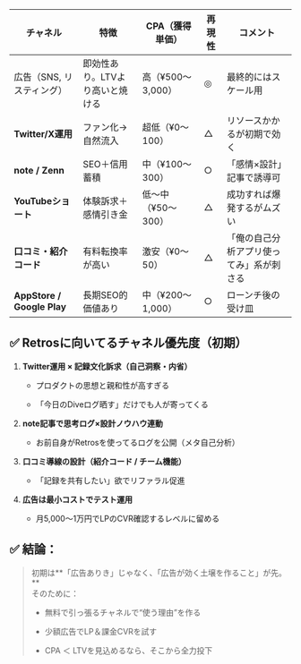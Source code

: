 | チャネル                       | 特徴                | CPA（獲得単価）     | 再現性 | コメント                 |
| -------------------------- | ----------------- | ------------- | --- | -------------------- |
| 広告（SNS, リスティング）            | 即効性あり。LTVより高いと焼ける | 高（¥500〜3,000） | ◎   | 最終的にはスケール用           |
| **Twitter/X運用**            | ファン化→自然流入         | 超低（¥0〜100）    | △   | リソースかかるが初期で効く        |
| **note / Zenn**            | SEO＋信用蓄積          | 中（¥100〜300）   | ○   | 「感情×設計」記事で誘導可        |
| **YouTubeショート**            | 体験訴求＋感情引き金        | 低〜中（¥50〜300）  | △   | 成功すれば爆発するがムズい        |
| **口コミ・紹介コード**              | 有料転換率が高い          | 激安（¥0〜50）     | △   | 「俺の自己分析アプリ使ってみ」系が刺さる |
| **AppStore / Google Play** | 長期SEO的価値あり        | 中（¥200〜1,000） | ○   | ローンチ後の受け皿            |

## ✅ Retrosに向いてるチャネル優先度（初期）

1. **Twitter運用 × 記録文化訴求（自己洞察・内省）**
    
    - プロダクトの思想と親和性が高すぎる
        
    - 「今日のDiveログ晒す」だけでも人が寄ってくる
        
2. **note記事で思考ログ×設計ノウハウ連動**
    
    - お前自身がRetrosを使ってるログを公開（メタ自己分析）
        
3. **口コミ導線の設計（紹介コード / チーム機能）**
    
    - 「記録を共有したい」欲でリファラル促進
        
4. **広告は最小コストでテスト運用**
    
    - 月5,000〜1万円でLPのCVR確認するレベルに留める

## ✅ 結論：

> 初期は**「広告ありき」じゃなく、「広告が効く土壌を作ること」が先。**  
> そのために：
> 
> - 無料で引っ張るチャネルで“使う理由”を作る
>     
> - 少額広告でLP＆課金CVRを試す
>     
> - CPA ＜ LTVを見込めるなら、そこから全力投下
>